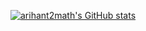 [![arihant2math's GitHub stats](https://github-readme-stats.vercel.app/api?username=arihant2math&count_private=true&show_icons=true&theme=radical)](https://github.com/arihant2math/arihant2math/)
